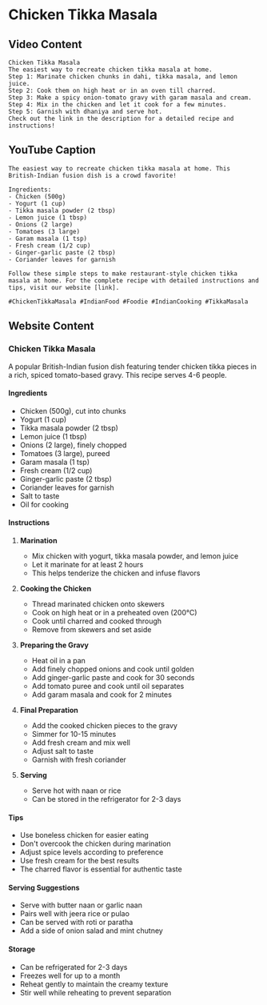 # Chicken Tikka Masala

## Video Content
```
Chicken Tikka Masala
The easiest way to recreate chicken tikka masala at home.
Step 1: Marinate chicken chunks in dahi, tikka masala, and lemon juice.
Step 2: Cook them on high heat or in an oven till charred.
Step 3: Make a spicy onion-tomato gravy with garam masala and cream.
Step 4: Mix in the chicken and let it cook for a few minutes.
Step 5: Garnish with dhaniya and serve hot.
Check out the link in the description for a detailed recipe and instructions!
```

## YouTube Caption
```
The easiest way to recreate chicken tikka masala at home. This British-Indian fusion dish is a crowd favorite!

Ingredients:
- Chicken (500g)
- Yogurt (1 cup)
- Tikka masala powder (2 tbsp)
- Lemon juice (1 tbsp)
- Onions (2 large)
- Tomatoes (3 large)
- Garam masala (1 tsp)
- Fresh cream (1/2 cup)
- Ginger-garlic paste (2 tbsp)
- Coriander leaves for garnish

Follow these simple steps to make restaurant-style chicken tikka masala at home. For the complete recipe with detailed instructions and tips, visit our website [link].

#ChickenTikkaMasala #IndianFood #Foodie #IndianCooking #TikkaMasala
```

## Website Content

### Chicken Tikka Masala
A popular British-Indian fusion dish featuring tender chicken tikka pieces in a rich, spiced tomato-based gravy. This recipe serves 4-6 people.

#### Ingredients
- Chicken (500g), cut into chunks
- Yogurt (1 cup)
- Tikka masala powder (2 tbsp)
- Lemon juice (1 tbsp)
- Onions (2 large), finely chopped
- Tomatoes (3 large), pureed
- Garam masala (1 tsp)
- Fresh cream (1/2 cup)
- Ginger-garlic paste (2 tbsp)
- Coriander leaves for garnish
- Salt to taste
- Oil for cooking

#### Instructions
1. **Marination**
   - Mix chicken with yogurt, tikka masala powder, and lemon juice
   - Let it marinate for at least 2 hours
   - This helps tenderize the chicken and infuse flavors

2. **Cooking the Chicken**
   - Thread marinated chicken onto skewers
   - Cook on high heat or in a preheated oven (200°C)
   - Cook until charred and cooked through
   - Remove from skewers and set aside

3. **Preparing the Gravy**
   - Heat oil in a pan
   - Add finely chopped onions and cook until golden
   - Add ginger-garlic paste and cook for 30 seconds
   - Add tomato puree and cook until oil separates
   - Add garam masala and cook for 2 minutes

4. **Final Preparation**
   - Add the cooked chicken pieces to the gravy
   - Simmer for 10-15 minutes
   - Add fresh cream and mix well
   - Adjust salt to taste
   - Garnish with fresh coriander

5. **Serving**
   - Serve hot with naan or rice
   - Can be stored in the refrigerator for 2-3 days

#### Tips
- Use boneless chicken for easier eating
- Don't overcook the chicken during marination
- Adjust spice levels according to preference
- Use fresh cream for the best results
- The charred flavor is essential for authentic taste

#### Serving Suggestions
- Serve with butter naan or garlic naan
- Pairs well with jeera rice or pulao
- Can be served with roti or paratha
- Add a side of onion salad and mint chutney

#### Storage
- Can be refrigerated for 2-3 days
- Freezes well for up to a month
- Reheat gently to maintain the creamy texture
- Stir well while reheating to prevent separation 